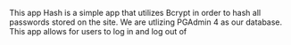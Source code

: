 This app Hash is a simple app that utilizes Bcrypt in order to hash all passwords stored on the site. We are utlizing PGAdmin 4 as our database. This app allows 
for users to log in and log out of 